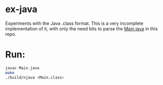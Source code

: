 # ex-java

Experiments with the Java .class format. This is a very incomplete implementation of it, with only the need bits to parse the [Main.java](./Main.java) in this repo.

# Run:

```bash
javac Main.java
make
./build/njava <Main.class>
```